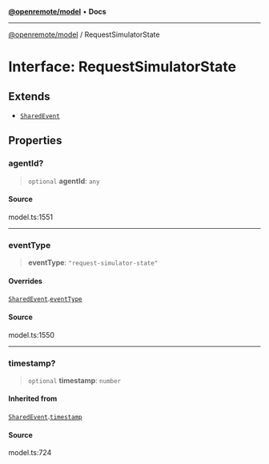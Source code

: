 [**@openremote/model**](../README.md) • **Docs**

***

[@openremote/model](../globals.md) / RequestSimulatorState

# Interface: RequestSimulatorState

## Extends

- [`SharedEvent`](SharedEvent.md)

## Properties

### agentId?

> `optional` **agentId**: `any`

#### Source

model.ts:1551

***

### eventType

> **eventType**: `"request-simulator-state"`

#### Overrides

[`SharedEvent`](SharedEvent.md).[`eventType`](SharedEvent.md#eventtype)

#### Source

model.ts:1550

***

### timestamp?

> `optional` **timestamp**: `number`

#### Inherited from

[`SharedEvent`](SharedEvent.md).[`timestamp`](SharedEvent.md#timestamp)

#### Source

model.ts:724
